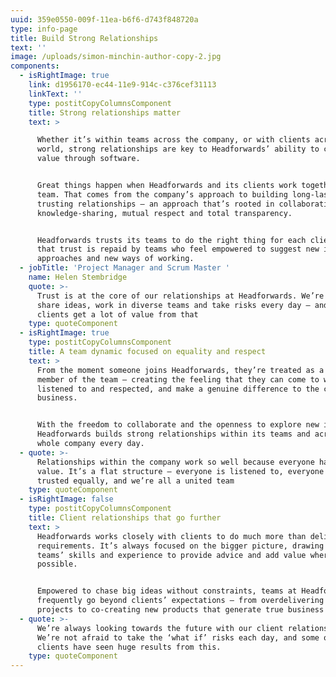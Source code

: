 ```yaml
---
uuid: 359e0550-009f-11ea-b6f6-d743f848720a
type: info-page
title: Build Strong Relationships
text: ''
image: /uploads/simon-minchin-author-copy-2.jpg
components:
  - isRightImage: true
    link: d1956170-ec44-11e9-914c-c376cef31113
    linkText: ''
    type: postitCopyColumnsComponent
    title: Strong relationships matter
    text: >

      Whether it’s within teams across the company, or with clients across the
      world, strong relationships are key to Headforwards’ ability to create
      value through software.


      Great things happen when Headforwards and its clients work together as one
      team. That comes from the company’s approach to building long-lasting,
      trusting relationships – an approach that’s rooted in collaboration,
      knowledge-sharing, mutual respect and total transparency. 


      Headforwards trusts its teams to do the right thing for each client, and
      that trust is repaid by teams who feel empowered to suggest new ideas, new
      approaches and new ways of working.
  - jobTitle: 'Project Manager and Scrum Master '
    name: Helen Stembridge
    quote: >-
      Trust is at the core of our relationships at Headforwards. We’re free to
      share ideas, work in diverse teams and take risks every day – and our
      clients get a lot of value from that
    type: quoteComponent
  - isRightImage: true
    type: postitCopyColumnsComponent
    title: A team dynamic focused on equality and respect
    text: >
      From the moment someone joins Headforwards, they’re treated as a valued
      member of the team – creating the feeling that they can come to work, be
      listened to and respected, and make a genuine difference to the client’s
      business.


      With the freedom to collaborate and the openness to explore new ideas,
      Headforwards builds strong relationships within its teams and across the
      whole company every day.
  - quote: >-
      Relationships within the company work so well because everyone has equal
      value. It’s a flat structure – everyone is listened to, everyone is
      trusted equally, and we’re all a united team
    type: quoteComponent
  - isRightImage: false
    type: postitCopyColumnsComponent
    title: Client relationships that go further
    text: >
      Headforwards works closely with clients to do much more than deliver to
      requirements. It’s always focused on the bigger picture, drawing on its
      teams’ skills and experience to provide advice and add value wherever
      possible.


      Empowered to chase big ideas without constraints, teams at Headforwards
      frequently go beyond clients’ expectations – from overdelivering on
      projects to co-creating new products that generate true business value.
  - quote: >-
      We’re always looking towards the future with our client relationships.
      We’re not afraid to take the ‘what if’ risks each day, and some of our
      clients have seen huge results from this.
    type: quoteComponent
---
```


